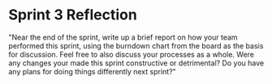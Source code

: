 # Sprint 3 Reflection
"Near the end of the sprint, write up a brief report on how your team performed this sprint, using the burndown chart from the board as the basis for discussion. Feel free to also discuss your processes as a whole. Were any changes your made this sprint constructive or detrimental? Do you have any plans for doing things differently next sprint?"

